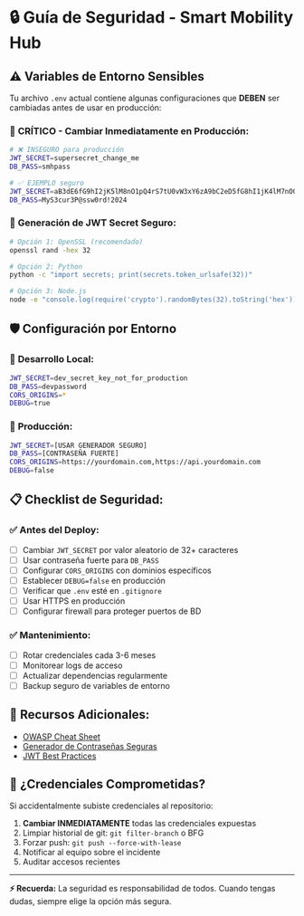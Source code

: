 # 🔒 Guía de Seguridad - Smart Mobility Hub

## ⚠️ Variables de Entorno Sensibles

Tu archivo `.env` actual contiene algunas configuraciones que **DEBEN** ser cambiadas antes de usar en producción:

### 🚨 **CRÍTICO - Cambiar Inmediatamente en Producción:**

```bash
# ❌ INSEGURO para producción
JWT_SECRET=supersecret_change_me
DB_PASS=smhpass

# ✅ EJEMPLO seguro
JWT_SECRET=aB3dE6fG9hI2jK5lM8nO1pQ4rS7tU0vW3xY6zA9bC2eD5fG8hI1jK4lM7nO0pQ3r
DB_PASS=MyS3cur3P@ssw0rd!2024
```

### 🔐 **Generación de JWT Secret Seguro:**

```bash
# Opción 1: OpenSSL (recomendado)
openssl rand -hex 32

# Opción 2: Python
python -c "import secrets; print(secrets.token_urlsafe(32))"

# Opción 3: Node.js
node -e "console.log(require('crypto').randomBytes(32).toString('hex'))"
```

## 🛡️ Configuración por Entorno

### 🔧 **Desarrollo Local:**
```bash
JWT_SECRET=dev_secret_key_not_for_production
DB_PASS=devpassword
CORS_ORIGINS=*
DEBUG=true
```

### 🚀 **Producción:**
```bash
JWT_SECRET=[USAR GENERADOR SEGURO]
DB_PASS=[CONTRASEÑA FUERTE]
CORS_ORIGINS=https://yourdomain.com,https://api.yourdomain.com
DEBUG=false
```

## 📋 **Checklist de Seguridad:**

### ✅ Antes del Deploy:
- [ ] Cambiar `JWT_SECRET` por valor aleatorio de 32+ caracteres
- [ ] Usar contraseña fuerte para `DB_PASS`
- [ ] Configurar `CORS_ORIGINS` con dominios específicos
- [ ] Establecer `DEBUG=false` en producción
- [ ] Verificar que `.env` esté en `.gitignore`
- [ ] Usar HTTPS en producción
- [ ] Configurar firewall para proteger puertos de BD

### ✅ Mantenimiento:
- [ ] Rotar credenciales cada 3-6 meses
- [ ] Monitorear logs de acceso
- [ ] Actualizar dependencias regularmente
- [ ] Backup seguro de variables de entorno

## 🔗 **Recursos Adicionales:**

- [OWASP Cheat Sheet](https://cheatsheetseries.owasp.org/cheatsheets/Environment_Variable_Handling_Cheat_Sheet.html)
- [Generador de Contraseñas Seguras](https://passwordsgenerator.net/)
- [JWT Best Practices](https://auth0.com/blog/a-look-at-the-latest-draft-for-jwt-bcp/)

## 🚨 **¿Credenciales Comprometidas?**

Si accidentalmente subiste credenciales al repositorio:

1. **Cambiar INMEDIATAMENTE** todas las credenciales expuestas
2. Limpiar historial de git: `git filter-branch` o BFG
3. Forzar push: `git push --force-with-lease`
4. Notificar al equipo sobre el incidente
5. Auditar accesos recientes

---

**⚡ Recuerda:** La seguridad es responsabilidad de todos. Cuando tengas dudas, siempre elige la opción más segura.